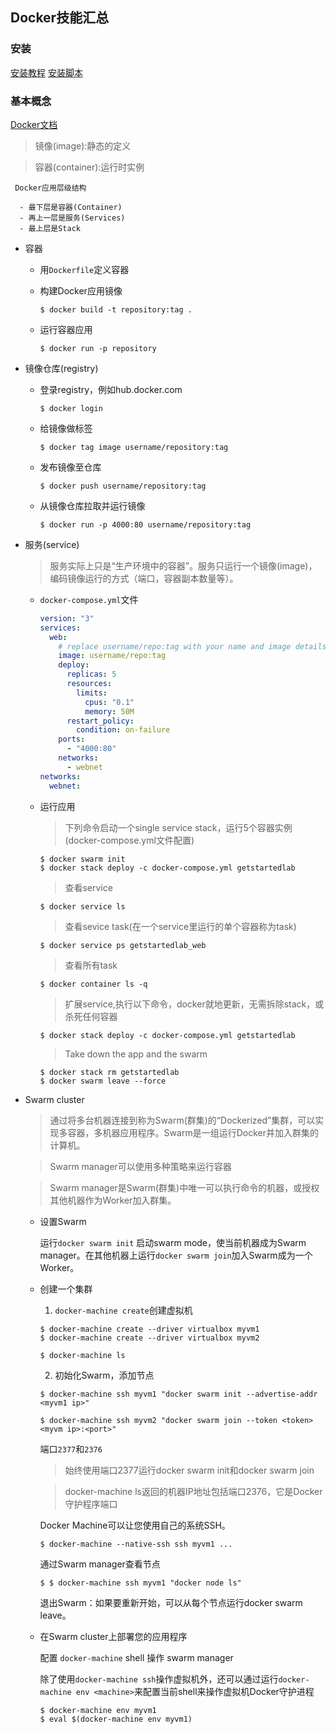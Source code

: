 ## Docker技能汇总

### 安装

[安装教程](https://github.com/yeasy/docker_practice/blob/master/install/ubuntu.md)
[安装脚本](https://github.com/ydalbj/skills/blob/master/Linux/Installation/docker.sh)

### 基本概念

  [Docker文档](https://docs.docker.com/get-started/)

  > 镜像(image):静态的定义

  > 容器(container):运行时实例

     Docker应用层级结构

      - 最下层是容器(Container)
      - 再上一层是服务(Services)
      - 最上层是Stack

  * 容器

    - 用`Dockerfile`定义容器
    - 构建Docker应用镜像
      ```shell
      $ docker build -t repository:tag .
      ```

    - 运行容器应用

      ```shell
      $ docker run -p repository
      ```

  * 镜像仓库(registry)

    - 登录registry，例如hub.docker.com

      ```shell
      $ docker login
      ```
    - 给镜像做标签
      ```shell
      $ docker tag image username/repository:tag
      ```
    - 发布镜像至仓库

      ```shell
      $ docker push username/repository:tag
      ```

    - 从镜像仓库拉取并运行镜像

      ```shell
      $ docker run -p 4000:80 username/repository:tag
      ```

  * 服务(service)

    > 服务实际上只是“生产环境中的容器”。服务只运行一个镜像(image)，编码镜像运行的方式（端口，容器副本数量等）。

    - `docker-compose.yml`文件

      ```yml
      version: "3"
      services:
        web:
          # replace username/repo:tag with your name and image details
          image: username/repo:tag
          deploy:
            replicas: 5
            resources:
              limits:
                cpus: "0.1"
                memory: 50M
            restart_policy:
              condition: on-failure
          ports:
            - "4000:80"
          networks:
            - webnet
      networks:
        webnet:
      ```

    - 运行应用

      > 下列命令启动一个single service stack，运行5个容器实例(docker-compose.yml文件配置)

      ```shell
      $ docker swarm init
      $ docker stack deploy -c docker-compose.yml getstartedlab
      ```

      > 查看service
      ```shell
      $ docker service ls
      ```

      > 查看sevice task(在一个service里运行的单个容器称为task)
      ```shell
      $ docker service ps getstartedlab_web
      ```

      > 查看所有task
      ```shell
      $ docker container ls -q
      ```

      > 扩展service,执行以下命令，docker就地更新，无需拆除stack，或杀死任何容器

      ```shell
      $ docker stack deploy -c docker-compose.yml getstartedlab
      ```

      > Take down the app and the swarm

      ```shell
      $ docker stack rm getstartedlab
      $ docker swarm leave --force
      ```

  * Swarm cluster

    > 通过将多台机器连接到称为Swarm(群集)的“Dockerized”集群，可以实现多容器，多机器应用程序。Swarm是一组运行Docker并加入群集的计算机。

    > Swarm manager可以使用多种策略来运行容器

    > Swarm manager是Swarm(群集)中唯一可以执行命令的机器，或授权其他机器作为Worker加入群集。

    - 设置Swarm

      运行`docker swarm init` 启动swarm mode，使当前机器成为Swarm manager。在其他机器上运行`docker swarm join`加入Swarm成为一个Worker。

    - 创建一个集群

      1. `docker-machine create`创建虚拟机

      ```shell
      $ docker-machine create --driver virtualbox myvm1
      $ docker-machine create --driver virtualbox myvm2

      $ docker-machine ls
      ```

      2. 初始化Swarm，添加节点

      ```shell
      $ docker-machine ssh myvm1 "docker swarm init --advertise-addr <myvm1 ip>"

      $ docker-machine ssh myvm2 "docker swarm join --token <token> <myvm ip>:<port>"
      ```

      端口`2377`和`2376`

        > 始终使用端口2377运行docker swarm init和docker swarm join

        > docker-machine ls返回的机器IP地址包括端口2376，它是Docker守护程序端口

      Docker Machine可以让您使用自己的系统SSH。

        ```shell
        $ docker-machine --native-ssh ssh myvm1 ...
        ```

      通过Swarm manager查看节点

        ```shell
        $ $ docker-machine ssh myvm1 "docker node ls"
        ```
      
      退出Swarm：如果要重新开始，可以从每个节点运行docker swarm leave。
    
    - 在Swarm cluster上部署您的应用程序

      配置 `docker-machine` shell 操作 swarm manager

      除了使用`docker-machine ssh`操作虚拟机外，还可以通过运行`docker-machine env <machine>`来配置当前shell来操作虚拟机Docker守护进程

        ```shell
        $ docker-machine env myvm1
        $ eval $(docker-machine env myvm1)
        ```
